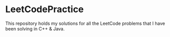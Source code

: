 # LeetCodePractice
This repository holds my solutions for all the LeetCode problems that I have been solving in C++ & Java.
